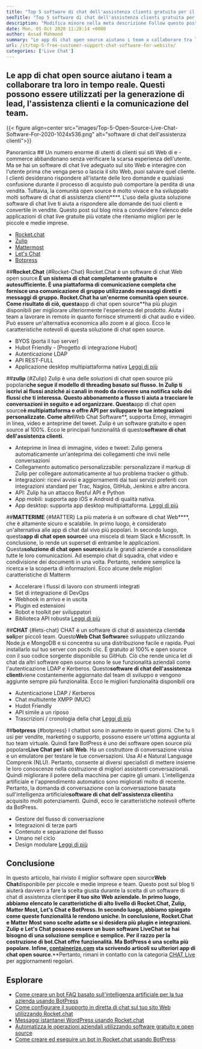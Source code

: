 ```yaml
---
title: "Top 5 software di chat dell'assistenza clienti gratuita per il sito Web" 
seoTitle: "Top 5 software di chat dell'assistenza clienti gratuita per il sito Web" 
description: "Modifica minore nella meta descrizione Follow questo post sul blog per conoscere i primi 5 software di chat di assistenza clienti gratuiti. Questi strumenti facilitano il rappresentante del servizio clienti e la vendita di vendite." 
date: Mon, 05 Oct 2020 11:28:14 +0000
author: Assad Mahmood
summary: "Le app di chat open source aiutano i team a collaborare tra loro in tempo reale. Questi possono essere utilizzati per la generazione di lead, l'assistenza clienti e la comunicazione del team." 
url: /it/top-5-free-customer-support-chat-software-for-website/
categories: ['Live Chat']
---
```


## Le app di chat open source aiutano i team a collaborare tra loro in tempo reale. Questi possono essere utilizzati per la generazione di lead, l'assistenza clienti e la comunicazione del team.

{{< figure align=center src="images/Top-5-Open-Source-Live-Chat-Software-For-2020-1024x536.png" alt="software di chat dell'assistenza clienti">}}


Panoramica ##
Un numero enorme di utenti di clienti sui siti Web di e -commerce abbandonano senza verificare la scarsa esperienza dell'utente. Ma se hai un software di chat live adeguato sul sito Web e interagire con l'utente prima che venga perso o lascia il sito Web, puoi salvare quel cliente. I clienti desiderano rispondere all'istante delle loro domande e qualsiasi confusione durante il processo di acquisto può comportare la perdita di una vendita. Tuttavia, la comunità open source è molto vivace e ha sviluppato molti software di chat di assistenza clienti****.
L'uso della giusta soluzione software di chat live ti aiuta a rispondere alle domande dei tuoi clienti e convertile in vendite. Questo post sul blog mira a condividere l'elenco delle applicazioni di chat live gratuite più votate che riteniamo migliori per le piccole e medie imprese.
  * [Rocket.chat][1]
  * [Zulip][2]
  * [Mattermost][3]
  * [Let's Chat][4]
  * [Botpress][5]

##**Rocket.Chat** {#Rocket-Chat}
Rocket.Chat è un software di chat Web open source.**È un sistema di chat completamente gratuito e autosufficiente. È una piattaforma di comunicazione completa che fornisce una comunicazione di gruppo utilizzando messaggi diretti e messaggi di gruppo.
Rocket.Chat ha un'enorme comunità open source. Come risultato di ciò, questa**app di chat open source**ha più plugin disponibili per migliorare ulteriormente l'esperienza del prodotto. Aiuta i team a lavorare in remoto in quanto fornisce strumenti di chat audio e video. Può essere un'alternativa economica allo zoom e al gioco. Ecco le caratteristiche notevoli di questa soluzione di chat open source.
  * BYOS (porta il tuo server)
  * Hubot Friendly - [Progetto di integrazione Hubot]
  * Autenticazione LDAP
  * API REST-FULL
  * Applicazione desktop multipiattaforma nativa
    [Leggi di più][6]

##**zulip** {#Zulip}
Zulip è una delle soluzioni di chat open source più popolari**che segue il modello di threading basato sul flusso. In Zulip ti iscrivi ai flussi anziché ai canali in modo da ricevere una notifica solo dei flussi che ti interessa. Questo abbonamento a flusso ti aiuta a tracciare le conversazioni in seguito e ad organizzare.
Questa**app di chat open source**è multipiattaforma e offre API per sviluppare le tue integrazioni personalizzate. Come altri**Web Chat Software**, supporta Emoji, immagini in linea, video e anteprime del tweet. Zulip è un software gratuito e open source al 100%. Ecco le principali funzionalità di questo**software di chat dell'assistenza clienti**.
  * Anteprime in linea di immagine, video e tweet: Zulip genera automaticamente un'anteprima dei collegamenti che invii nelle conversazioni
  * Collegamento automatico personalizzabile: personalizzare il markup di Zulip per collegare automaticamente al tuo problema tracker o github.
  * Integrazioni: ricevi avvisi e aggiornamenti dai tuoi servizi preferiti con integrazioni standard per Trac, Nagios, GitHub, Jenkins e altro ancora.
  * API: Zulip ha un attacco Resful API e Python
  * App mobili: supporta app iOS e Android di qualità nativa.
  * App desktop: supporta app desktop multipiattaforma.
    [Leggi di più][7]

##**MATTERIME** {#MATTER}
La più materia è un software di chat Web****, che è altamente sicuro e scalabile. In primo luogo, è considerato un'alternativa alle app di chat dal vivo più popolari. In secondo luogo, questa**app di chat open source**è una miscela di team Slack e Microsoft. In conclusione, lo rende un superset di entrambe le applicazioni.
Questa**soluzione di chat open source**aiuta le grandi aziende a consolidare tutte le loro comunicazioni. Ad esempio chat di squadra, chat video e condivisione dei documenti in una volta. Pertanto, rendere semplice la ricerca e la scoperta di informazioni.
Ecco alcune delle migliori caratteristiche di Matterm
  * Accelerare i flussi di lavoro con strumenti integrati
  * Set di integrazione di DevOps
  * Webhook in arrivo e in uscita
  * Plugin ed estensioni
  * Robot e toolkit per sviluppatori
  * Biblioteca API robusta
    [Leggi di più][8]

##**CHAT** {#lets-chat}
CHAT è un software di chat di assistenza clienti**da soli**per piccoli team. Questo**Web Chat Software**è sviluppato utilizzando Node.js e MongoDB e si concentra su una distribuzione facile e rapida. Puoi installarlo sul tuo server con pochi clic. È gratuito al 100% e open source con il suo codice sorgente disponibile su GitHub.
Ciò che rende unica let di chat da altri software open source sono le sue funzionalità aziendali come l'autenticazione LDAP e Kerberos. Questo**software di chat dell'assistenza clienti**viene costantemente aggiornato dal team di sviluppo e vengono aggiunte sempre più funzionalità. Ecco le migliori funzionalità disponibili ora
  * Autenticazione LDAP / Kerberos
  * Chat multiutente XMPP (MUC)
  * Hudot Friendly
  * API simile a un riposo
  * Trascrizioni / cronologia della chat
    [Leggi di più][9]

##**botpress** {#botpress}
I chatbot sono in aumento in questi giorni. Che tu li usi per vendite, marketing o supporto, possono essere un'ottima aggiunta al tuo team virtuale.
Quindi fare BotPress è uno dei software open source più popolare**Live Chat per i siti Web**. Ha un costruttore di conversazione visiva e un emulatore per testare le tue conversazioni. Usa AI e Natural Language Comprenk (NLU). Pertanto, consente ai diversi specialisti di mettere insieme le loro conoscenze nella costruzione di migliori assistenti conversazionali. Quindi migliorare il potere della macchina per capire gli umani.
L'intelligenza artificiale e l'apprendimento automatico sono migliorati molto di recente. Pertanto, la domanda di conversazione con la conversazione basata sull'intelligenza artificiale**software di chat dell'assistenza clienti**ha acquisito molti potenziamenti. Quindi, ecco le caratteristiche notevoli offerte da BotPress.
  * Gestore del flusso di conversazione
  * Integrazioni di terze parti
  * Contenuto e separazione del flusso
  * Umano nel ciclo
  * Design modulare
    [Leggi di più][10]

## Conclusione
In questo articolo, hai rivisto il miglior software open source**Web Chat**disponibile per piccole e medie imprese e team. Questo post sul blog ti aiuterà davvero a fare la scelta giusta durante la scelta di un software di chat di assistenza clienti**per il tuo sito Web aziendale. In primo luogo, abbiamo elencato le caratteristiche di alto livello di Rocket.Chat, Zulip, Matter Most, Let's Chat e BotPress. In secondo luogo, abbiamo spiegato come queste funzionalità le rendono uniche. In conclusione, Rocket.Chat e Matter Most sono scelte adatte se si desidera più plugin e integrazioni. Zulip e Let's Chat possono essere un buon software LiveChat se hai bisogno di una soluzione semplice e semplice. Per il razzo per la costruzione di bot.Chat offre funzionalità. Ma BotPress è una scelta più popolare.
Infine, [**containerize.com**][11] sta scrivendo articoli su ulteriori app di chat open source**.**Pertanto, rimani in contatto con la categoria [CHAT Live][12] per aggiornamenti regolari.

## Esplorare
  * [Come creare un bot FAQ basato sull'intelligenza artificiale per la tua azienda usando BotPress][13]
  * [Come configurare il supporto in diretta di chat sul tuo sito Web utilizzando Rocket.chat][14]
  * [Messaggi istantanei WordPress usando Rocket.chat][15]
  * [Automatizza le operazioni aziendali utilizzando software gratuito e open source][16]
  * [Come creare ed eseguire un bot in Rocket.chat usando BotPress][17]

  
[1]: #rocket-chat
[2]: #zulip
[3]: #mattermost
[4]: #lets-chat
[5]: #botpress
[6]: https://products.containerize.com/live-chat/rocketchat
[7]: https://products.containerize.com/live-chat/zulip
[8]: https://products.containerize.com/live-chat/mattermost
[9]: https://products.containerize.com/live-chat/lets-chat
[10]: https://products.containerize.com/live-chat/botpress
[11]: https://www.containerize.com/
[12]: https://products.containerize.com/live-chat/
[13]: https://blog.containerize.com/live-chat/how-to-create-an-ai-based-faq-bot-for-your-business-using-botpress/
[14]: https://blog.containerize.com/live-chat/how-to-setup-live-chat-software-on-website-rocket-chat/
[15]: https://blog.containerize.com/blogging/instantly-communicate-with-customers-using-wordpress-and-rocket-chat/
[16]: https://blog.containerize.com/blogging/automate-business-operations-using-open-source-software/
[17]: https://blog.containerize.com/live-chat/how-to-create-and-run-a-bot-in-rocket-chat-using-botpress/
